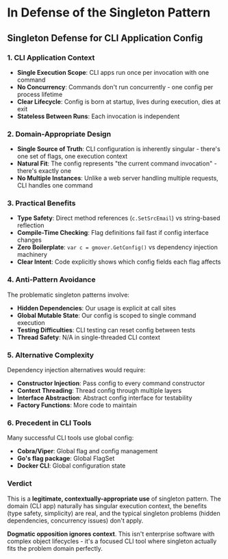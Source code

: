 # In Defense of the Singleton Pattern

## Singleton Defense for CLI Application Config

### 1. CLI Application Context
- **Single Execution Scope**: CLI apps run once per invocation with one command
- **No Concurrency**: Commands don't run concurrently - one config per process lifetime
- **Clear Lifecycle**: Config is born at startup, lives during execution, dies at exit
- **Stateless Between Runs**: Each invocation is independent

### 2. Domain-Appropriate Design
- **Single Source of Truth**: CLI configuration is inherently singular - there's one set of flags, one execution context
- **Natural Fit**: The config represents "the current command invocation" - there's exactly one
- **No Multiple Instances**: Unlike a web server handling multiple requests, CLI handles one command

### 3. Practical Benefits
- **Type Safety**: Direct method references (`c.SetSrcEmail`) vs string-based reflection
- **Compile-Time Checking**: Flag definitions fail fast if config interface changes
- **Zero Boilerplate**: `var c = gmover.GetConfig()` vs dependency injection machinery
- **Clear Intent**: Code explicitly shows which config fields each flag affects

### 4. Anti-Pattern Avoidance
The problematic singleton patterns involve:
- **Hidden Dependencies**: Our usage is explicit at call sites
- **Global Mutable State**: Our config is scoped to single command execution
- **Testing Difficulties**: CLI testing can reset config between tests
- **Thread Safety**: N/A in single-threaded CLI context

### 5. Alternative Complexity
Dependency injection alternatives would require:
- **Constructor Injection**: Pass config to every command constructor
- **Context Threading**: Thread config through multiple layers
- **Interface Abstraction**: Abstract config interface for testability
- **Factory Functions**: More code to maintain

### 6. Precedent in CLI Tools
Many successful CLI tools use global config:
- **Cobra/Viper**: Global flag and config management
- **Go's flag package**: Global FlagSet
- **Docker CLI**: Global configuration state

### Verdict
This is a **legitimate, contextually-appropriate use** of singleton pattern. The domain (CLI app) naturally has singular execution context, the benefits (type safety, simplicity) are real, and the typical singleton problems (hidden dependencies, concurrency issues) don't apply.

**Dogmatic opposition ignores context**. This isn't enterprise software with complex object lifecycles - it's a focused CLI tool where singleton actually fits the problem domain perfectly.